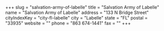 +++
slug = "salvation-army-of-labelle"
title = "Salvation Army of Labelle"
name = "Salvation Army of Labelle"
address = "133 N Bridge Street"
cityIndexKey = "city-fl-labelle"
city = "Labelle"
state = "FL"
postal = "33935"
website = ""
phone = "863 674-1441"
fax = ""
+++
